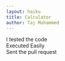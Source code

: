 ```yaml
---
layout: haiku
title: Calculator
author: Taj Muhammed
---
```

I tested the code<br>
Executed Easily<br>
Sent the pull request